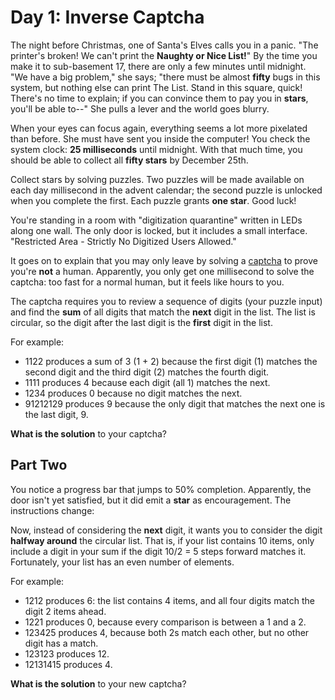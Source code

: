 # Day 1: Inverse Captcha

The night before Christmas, one of Santa's Elves calls you in a panic.
"The printer's broken! We can't print the **Naughty or Nice List!**"
By the time you make it to sub-basement 17, there are only a few minutes
until midnight. "We have a big problem," she says; "there must be almost
**fifty** bugs in this system, but nothing else can print The List. Stand in
this square, quick! There's no time to explain; if you can convince them to pay
you in **stars**, you'll be able to--" She pulls a lever and the world goes
blurry.

When your eyes can focus again, everything seems a lot more pixelated than
before. She must have sent you inside the computer! You check the system clock:
**25 milliseconds** until midnight. With that much time, you should be able to
collect all **fifty stars** by December 25th.

Collect stars by solving puzzles. Two puzzles will be made available on each day
millisecond in the advent calendar; the second puzzle is unlocked when you
complete the first. Each puzzle grants **one star**. Good luck!

You're standing in a room with "digitization quarantine" written in LEDs along
one wall. The only door is locked, but it includes a small interface.
"Restricted Area - Strictly No Digitized Users Allowed."

It goes on to explain that you may only leave by solving a
[captcha](https://en.wikipedia.org/wiki/CAPTCHA) to prove you're **not** a
human. Apparently, you only get one millisecond to solve the captcha: too fast
for a normal human, but it feels like hours to you.

The captcha requires you to review a sequence of digits (your puzzle input) and
find the **sum** of all digits that match the **next** digit in the list. The
list is circular, so the digit after the last digit is the **first** digit in
the list.

For example:

- 1122 produces a sum of 3 (1 + 2) because the first digit (1) matches the
  second digit and the third digit (2) matches the fourth digit.
- 1111 produces 4 because each digit (all 1) matches the next.
- 1234 produces 0 because no digit matches the next.
- 91212129 produces 9 because the only digit that matches the next one is the
  last digit, 9.

**What is the solution** to your captcha?

## Part Two

You notice a progress bar that jumps to 50% completion. Apparently, the door
isn't yet satisfied, but it did emit a **star** as encouragement.
The instructions change:

Now, instead of considering the **next** digit, it wants you to consider the
digit **halfway around** the circular list. That is, if your list contains 10
items, only include a digit in your sum if the digit 10/2 = 5 steps forward
matches it. Fortunately, your list has an even number of elements.

For example:

- 1212 produces 6: the list contains 4 items, and all four digits match the
  digit 2 items ahead.
- 1221 produces 0, because every comparison is between a 1 and a 2.
- 123425 produces 4, because both 2s match each other, but no other digit has a
  match.
- 123123 produces 12.
- 12131415 produces 4.

**What is the solution** to your new captcha?
